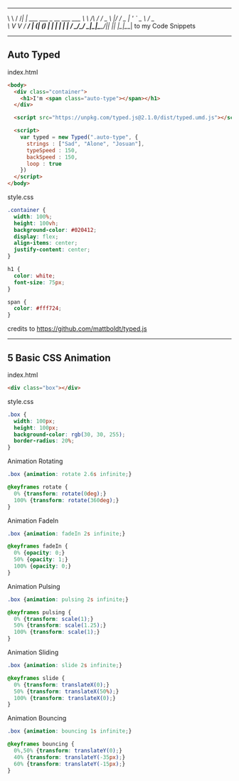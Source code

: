 __        __   _                           
\ \      / /__| | ___ ___  _ __ ___   ___ 
 \ \ /\ / / _ \ |/ __/ _ \| '_ ` _ \ / _ \
  \ V  V /  __/ | (_| (_) | | | | | |  __/
   \_/\_/ \___|_|\___\___/|_| |_| |_|\___|
   to my Code Snippets
___
## Auto Typed

index.html
```html
<body>
  <div class="container">
    <h1>I'm <span class="auto-type"></span></h1>
  </div>

  <script src="https://unpkg.com/typed.js@2.1.0/dist/typed.umd.js"></script>

  <script>
    var typed = new Typed(".auto-type", {
      strings : ["Sad", "Alone", "Josuan"],
      typeSpeed : 150,
      backSpeed : 150,
      loop : true
    })
  </script>
</body>
```
style.css
```css
.container {
  width: 100%;
  height: 100vh;
  background-color: #020412;
  display: flex;
  align-items: center;
  justify-content: center;
}

h1 {
  color: white;
  font-size: 75px;
}

span {
  color: #fff724;
}
```
credits to https://github.com/mattboldt/typed.js
___

## 5 Basic CSS Animation
index.html
```html
<div class="box"></div>
```
style.css
```css
.box {
  width: 100px;
  height: 100px;
  background-color: rgb(30, 30, 255);
  border-radius: 20%;
}
```
Animation Rotating
```css
.box {animation: rotate 2.6s infinite;}

@keyframes rotate {
  0% {transform: rotate(0deg);}
  100% {transform: rotate(360deg);}
}
```
Animation FadeIn
```css
.box {animation: fadeIn 2s infinite;}

@keyframes fadeIn {
  0% {opacity: 0;}
  50% {opacity: 1;}
  100% {opacity: 0;}
}
```
Animation Pulsing
```css
.box {animation: pulsing 2s infinite;}

@keyframes pulsing {
  0% {transform: scale(1);}
  50% {transform: scale(1.25);}
  100% {transform: scale(1);}
}
```
Animation Sliding
```css
.box {animation: slide 2s infinite;}

@keyframes slide {
  0% {transform: translateX(0);}
  50% {transform: translateX(50%);}
  100% {transform: translateX(0);}
}
```
Animation Bouncing
```css
.box {animation: bouncing 1s infinite;}

@keyframes bouncing {
  0%,50% {transform: translateY(0);}
  40% {transform: translateY(-35px);}
  60% {transform: translateY(-15px);}
}
```